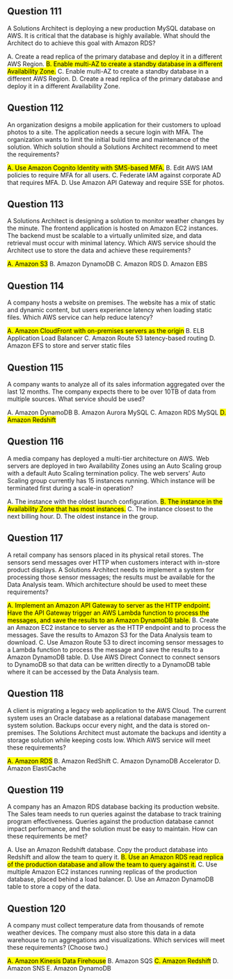 ## Question 111
A Solutions Architect is deploying a new production MySQL database on AWS. It is critical that the database is highly available.
What should the Architect do to achieve this goal with Amazon RDS?

A. Create a read replica of the primary database and deploy it in a different AWS Region.
<mark>B. Enable multi-AZ to create a standby database in a different Availability Zone.</mark>
C. Enable multi-AZ to create a standby database in a different AWS Region.
D. Create a read replica of the primary database and deploy it in a different Availability Zone.

## Question 112

An organization designs a mobile application for their customers to upload photos to a site. The application needs a secure login with MFA. The organization wants to limit the initial build time and maintenance of the solution.
Which solution should a Solutions Architect recommend to meet the requirements?

<mark>A. Use Amazon Cognito Identity with SMS-based MFA.</mark>
B. Edit AWS IAM policies to require MFA for all users.
C. Federate IAM against corporate AD that requires MFA.
D. Use Amazon API Gateway and require SSE for photos.

## Question 113
A Solutions Architect is designing a solution to monitor weather changes by the minute. The frontend application is hosted on Amazon EC2 instances. The backend must be scalable to a virtually unlimited size, and data retrieval must occur with minimal latency.
Which AWS service should the Architect use to store the data and achieve these requirements?

<mark>A. Amazon S3</mark>
B. Amazon DynamoDB
C. Amazon RDS
D. Amazon EBS

## Question 114
A company hosts a website on premises. The website has a mix of static and dynamic content, but users experience latency when loading static files.
Which AWS service can help reduce latency?

<mark>A. Amazon CloudFront with on-premises servers as the origin</mark>
B. ELB Application Load Balancer
C. Amazon Route 53 latency-based routing
D. Amazon EFS to store and server static files

## Question 115
A company wants to analyze all of its sales information aggregated over the last 12 months. The company expects there to be over 10TB of data from multiple sources.
What service should be used?

A. Amazon DynamoDB
B. Amazon Aurora MySQL
C. Amazon RDS MySQL
<mark>D. Amazon Redshift</mark>

## Question 116
A media company has deployed a multi-tier architecture on AWS. Web servers are deployed in two Availability Zones using an Auto Scaling group with a default
Auto Scaling termination policy. The web servers' Auto Scaling group currently has 15 instances running.
Which instance will be terminated first during a scale-in operation?

A. The instance with the oldest launch configuration.
<mark>B. The instance in the Availability Zone that has most instances.</mark>
C. The instance closest to the next billing hour.
D. The oldest instance in the group.

## Question 117
A retail company has sensors placed in its physical retail stores. The sensors send messages over HTTP when customers interact with in-store product displays.
A Solutions Architect needs to implement a system for processing those sensor messages; the results must be available for the Data Analysis team.
Which architecture should be used to meet these requirements?

<mark>A. Implement an Amazon API Gateway to server as the HTTP endpoint. Have the API Gateway trigger an AWS Lambda function to process the messages, and save the results to an Amazon DynamoDB table.</mark>
B. Create an Amazon EC2 instance to server as the HTTP endpoint and to process the messages. Save the results to Amazon S3 for the Data Analysis team to download.
C. Use Amazon Route 53 to direct incoming sensor messages to a Lambda function to process the message and save the results to a Amazon DynamoDB table.
D. Use AWS Direct Connect to connect sensors to DynamoDB so that data can be written directly to a DynamoDB table where it can be accessed by the Data Analysis team.

## Question 118
A client is migrating a legacy web application to the AWS Cloud. The current system uses an Oracle database as a relational database management system solution. Backups occur every night, and the data is stored on-premises. The Solutions Architect must automate the backups and identity a storage solution while keeping costs low.
Which AWS service will meet these requirements?

<mark>A. Amazon RDS</mark>
B. Amazon RedShift
C. Amazon DynamoDB Accelerator
D. Amazon ElastiCache

## Question 119
A company has an Amazon RDS database backing its production website. The Sales team needs to run queries against the database to track training program effectiveness. Queries against the production database cannot impact performance, and the solution must be easy to maintain.
How can these requirements be met?

A. Use an Amazon Redshift database. Copy the product database into Redshift and allow the team to query it.
<mark>B. Use an Amazon RDS read replica of the production database and allow the team to query against it.</mark>
C. Use multiple Amazon EC2 instances running replicas of the production database, placed behind a load balancer.
D. Use an Amazon DynamoDB table to store a copy of the data.

## Question 120
A company must collect temperature data from thousands of remote weather devices. The company must also store this data in a data warehouse to run aggregations and visualizations.
Which services will meet these requirements? (Choose two.)

<mark>A. Amazon Kinesis Data Firehouse</mark>
B. Amazon SQS
<mark>C. Amazon Redshift</mark>
D. Amazon SNS
E. Amazon DynamoDB
